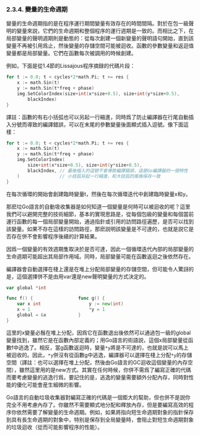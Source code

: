 ### 2.3.4. 變量的生命週期

變量的生命週期指的是在程序運行期間變量有效存在的時間間隔。對於在包一級聲明的變量來説，它們的生命週期和整個程序的運行週期是一致的。而相比之下，在局部變量的聲明週期則是動態的：從每次創建一個新變量的聲明語句開始，直到該變量不再被引用爲止，然後變量的存儲空間可能被迴收。函數的參數變量和返迴值變量都是局部變量。它們在函數每次被調用的時候創建。

例如，下面是從1.4節的Lissajous程序摘録的代碼片段：

```Go
for t := 0.0; t < cycles*2*math.Pi; t += res {
	x := math.Sin(t)
	y := math.Sin(t*freq + phase)
	img.SetColorIndex(size+int(x*size+0.5), size+int(y*size+0.5),
		blackIndex)
}
```

譯註：函數的有右小括弧也可以另起一行縮進，同時爲了防止編譯器在行尾自動插入分號而導致的編譯錯誤，可以在末尾的參數變量後面顯式插入逗號。像下面這樣：

```Go
for t := 0.0; t < cycles*2*math.Pi; t += res {
	x := math.Sin(t)
	y := math.Sin(t*freq + phase)
	img.SetColorIndex(
		size+int(x*size+0.5), size+int(y*size+0.5),
		blackIndex, // 最後插入的逗號不會導致編譯錯誤，這是Go編譯器的一個特性
	)               // 小括弧另起一行縮進，和大括弧的風格保存一致
}
```

在每次循環的開始會創建臨時變量t，然後在每次循環迭代中創建臨時變量x和y。

那麽垃Go語言的自動圾收集器是如何知道一個變量是何時可以被迴收的呢？這里我們可以避開完整的技術細節，基本的實現思路是，從每個包級的變量和每個當前運行函數的每一個局部變量開始，通過指針或引用的訪問路徑遍歷，是否可以找到該變量。如果不存在這樣的訪問路徑，那麽説明該變量是不可達的，也就是説它是否存在併不會影響程序後續的計算結果。

因爲一個變量的有效週期隻取決於是否可達，因此一個循環迭代內部的局部變量的生命週期可能超出其局部作用域。同時，局部變量可能在函數返迴之後依然存在。

編譯器會自動選擇在棧上還是在堆上分配局部變量的存儲空間，但可能令人驚訝的是，這個選擇併不是由用var還是new聲明變量的方式決定的。

```Go
var global *int

func f() {                 func g() {
	var x int                  y := new(int)
	x = 1                      *y = 1
	global = &x            }
}
```

這里的x變量必鬚在堆上分配，因爲它在函數退出後依然可以通過包一級的global變量找到，雖然它是在函數內部定義的；用Go語言的術語説，這個x局部變量從函數f中逃逸了。相反，當g函數返迴時，變量`*y`將是不可達的，也就是説可以馬上被迴收的。因此，`*y`併沒有從函數g中逃逸，編譯器可以選擇在棧上分配`*y`的存儲空間（譯註：也可以選擇在堆上分配，然後由Go語言的GC迴收這個變量的內存空間），雖然這里用的是new方式。其實在任何時候，你併不需爲了編寫正確的代碼而要考慮變量的逃逸行爲，要記住的是，逃逸的變量需要額外分配內存，同時對性能的優化可能會産生細微的影響。

Go語言的自動垃圾收集器對編寫正確的代碼是一個鉅大的幫助，但也併不是説你完全不用考慮內存了。你雖然不需要顯式地分配和釋放內存，但是要編寫高效的程序你依然需要了解變量的生命週期。例如，如果將指向短生命週期對象的指針保存到具有長生命週期的對象中，特别是保存到全局變量時，會阻止對短生命週期對象的垃圾迴收（從而可能影響程序的性能）。



